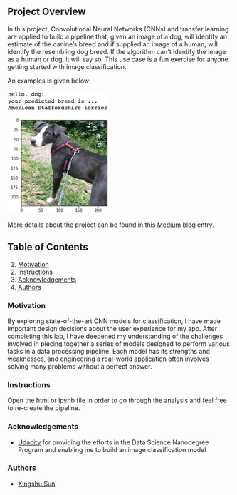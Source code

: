 [//]: # (Image References)

[image1]: ./images/sample_dog_output.png "Sample Output"


## Project Overview


In this project, Convolutional Neural Networks (CNNs) and transfer learning are applied to build a pipeline that, given an image of a dog,  will identify an estimate of the canine’s breed and if supplied an image of a human, will identify the resembling dog breed. If the algorithm can't identify the image as a human or dog, it will say so. This use case is a fun exercise for anyone getting started with image classification. 

An examples is given below:

![Sample Output][image1]

More details about the project can be found in this [Medium](https://sunxingshu.medium.com/udacity-dog-breed-classification-capstone-project-5c2ac05eab1c) blog entry.


## Table of Contents
1. [Motivation](#motivation)
2. [Instructions](#instructions)
3. [Acknowledgements](#acknowledgements)
4. [Authors](#authors)


<a name="motivation"></a>

### Motivation
By exploring state-of-the-art CNN models for classification, I have made important design decisions about the user experience for my app. After completing this lab, I have deepened my understanding of the challenges involved in piecing together a series of models designed to perform various tasks in a data processing pipeline. Each model has its strengths and weaknesses, and engineering a real-world application often involves solving many problems without a perfect answer.

<a name="instructions"></a>

### Instructions
Open the html or ipynb file in order to go through the analysis and feel free to re-create the pipeline.

<a name="acknowledgements"></a>

### Acknowledgements
- [Udacity](https://www.udacity.com/) for providing the efforts in the Data Science Nanodegree Program and enabling me to build an image classification model

### Authors
- [Xingshu Sun](https://github.com/sunxingshu)
